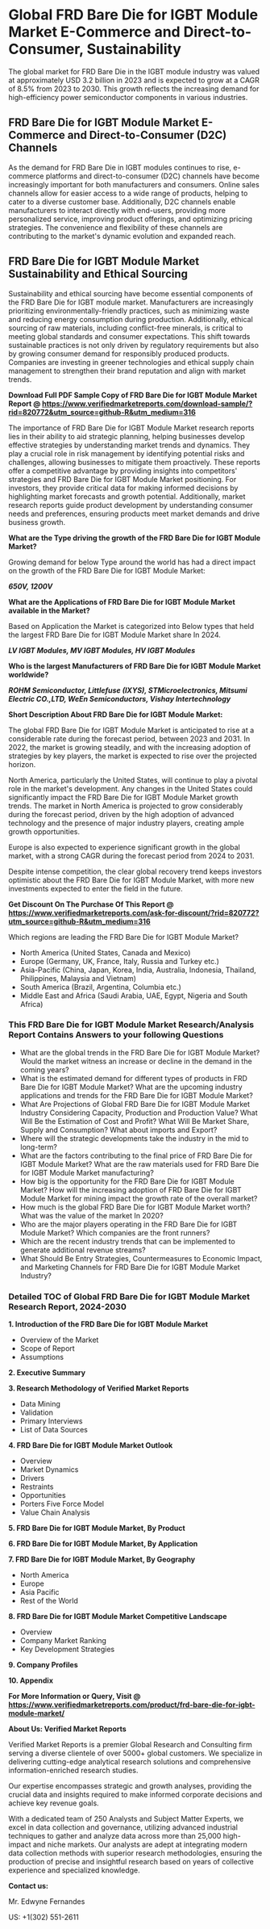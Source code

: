 <h1>Global FRD Bare Die for IGBT Module Market E-Commerce and Direct-to-Consumer, Sustainability</h1><p class=""><p>The global market for FRD Bare Die in the IGBT module industry was valued at approximately USD 3.2 billion in 2023 and is expected to grow at a CAGR of 8.5% from 2023 to 2030. This growth reflects the increasing demand for high-efficiency power semiconductor components in various industries.</p><h2>FRD Bare Die for IGBT Module Market E-Commerce and Direct-to-Consumer (D2C) Channels</h2><p>As the demand for FRD Bare Die in IGBT modules continues to rise, e-commerce platforms and direct-to-consumer (D2C) channels have become increasingly important for both manufacturers and consumers. Online sales channels allow for easier access to a wide range of products, helping to cater to a diverse customer base. Additionally, D2C channels enable manufacturers to interact directly with end-users, providing more personalized service, improving product offerings, and optimizing pricing strategies. The convenience and flexibility of these channels are contributing to the market's dynamic evolution and expanded reach.</p><h2>FRD Bare Die for IGBT Module Market Sustainability and Ethical Sourcing</h2><p>Sustainability and ethical sourcing have become essential components of the FRD Bare Die for IGBT module market. Manufacturers are increasingly prioritizing environmentally-friendly practices, such as minimizing waste and reducing energy consumption during production. Additionally, ethical sourcing of raw materials, including conflict-free minerals, is critical to meeting global standards and consumer expectations. This shift towards sustainable practices is not only driven by regulatory requirements but also by growing consumer demand for responsibly produced products. Companies are investing in greener technologies and ethical supply chain management to strengthen their brand reputation and align with market trends.</p></p><p class=""><strong>Download Full PDF Sample Copy of FRD Bare Die for IGBT Module Market Report @ <a href="https://www.verifiedmarketreports.com/download-sample/?rid=820772&utm_source=github-R&utm_medium=316" target="_blank">https://www.verifiedmarketreports.com/download-sample/?rid=820772&utm_source=github-R&utm_medium=316</a></strong></p><p>The importance of&nbsp;FRD Bare Die for IGBT Module Market research reports lies in their ability to aid strategic planning, helping businesses develop effective strategies by understanding market trends and dynamics. They play a crucial role in risk management by identifying potential risks and challenges, allowing businesses to mitigate them proactively. These reports offer a competitive advantage by providing insights into competitors' strategies and FRD Bare Die for IGBT Module Market positioning. For investors, they provide critical data for making informed decisions by highlighting market forecasts and growth potential. Additionally, market research reports guide product development by understanding consumer needs and preferences, ensuring products meet market demands and drive business growth.</p><p><strong>What are the&nbsp;Type driving the growth of the FRD Bare Die for IGBT Module Market?</strong></p><p id="" class="">Growing demand for below Type around the world has had a direct impact on the growth of the FRD Bare Die for IGBT Module Market:</p><p class=""><em><strong>650V, 1200V</strong></em></p><p class=""><strong>What are the&nbsp;Applications&nbsp;of FRD Bare Die for IGBT Module Market available in the Market?</strong></p><p id="" class="">Based on Application the Market is categorized into Below types that held the largest FRD Bare Die for IGBT Module Market share In 2024.</p><p class=""><em><strong>LV IGBT Modules, MV IGBT Modules, HV IGBT Modules</strong></em></p><p class=""><strong>Who is the largest Manufacturers of FRD Bare Die for IGBT Module Market worldwide?</strong></p><p><em><strong>ROHM Semiconductor, Littlefuse (IXYS), STMicroelectronics, Mitsumi Electric CO.,LTD, WeEn Semiconductors, Vishay Intertechnology</strong></em></p><p id="" class=""><strong>Short Description About FRD Bare Die for IGBT Module Market:</strong></p><p>The global FRD Bare Die for IGBT Module Market is anticipated to rise at a considerable rate during the forecast period, between 2023 and 2031. In 2022, the market is growing steadily, and with the increasing adoption of strategies by key players, the market is expected to rise over the projected horizon.</p><p>North America, particularly the United States, will continue to play a pivotal role in the market's development. Any changes in the United States could significantly impact the FRD Bare Die for IGBT Module Market growth trends. The market in North America is projected to grow considerably during the forecast period, driven by the high adoption of advanced technology and the presence of major industry players, creating ample growth opportunities.</p><p>Europe is also expected to experience significant growth in the global market, with a strong CAGR during the forecast period from 2024 to 2031.</p><p>Despite intense competition, the clear global recovery trend keeps investors optimistic about the FRD Bare Die for IGBT Module Market, with more new investments expected to enter the field in the future.</p><p id="" class=""><strong>Get Discount On The Purchase Of This Report @ <a href="https://www.verifiedmarketreports.com/ask-for-discount/?rid=820772?utm_source=github-R&utm_medium=316" target="_blank">https://www.verifiedmarketreports.com/ask-for-discount/?rid=820772?utm_source=github-R&utm_medium=316</a></strong></p><p class="">Which regions are leading the FRD Bare Die for IGBT Module Market?</p><ul><li>North America (United States, Canada and Mexico)</li><li>Europe (Germany, UK, France, Italy, Russia and Turkey etc.)</li><li>Asia-Pacific (China, Japan, Korea, India, Australia, Indonesia, Thailand, Philippines, Malaysia and Vietnam)</li><li>South America (Brazil, Argentina, Columbia etc.)</li><li>Middle East and Africa (Saudi Arabia, UAE, Egypt, Nigeria and South Africa)</li></ul><h3 id="" class="">This FRD Bare Die for IGBT Module Market Research/Analysis Report Contains Answers to your following Questions</h3><ul><li>What are the global trends in the FRD Bare Die for IGBT Module Market? Would the market witness an increase or decline in the demand in the coming years?</li><li>What is the estimated demand for different types of products in FRD Bare Die for IGBT Module Market? What are the upcoming industry applications and trends for the FRD Bare Die for IGBT Module Market?</li><li>What Are Projections of Global FRD Bare Die for IGBT Module Market Industry Considering Capacity, Production and Production Value? What Will Be the Estimation of Cost and Profit? What Will Be Market Share, Supply and Consumption? What about imports and Export?</li><li>Where will the strategic developments take the industry in the mid to long-term?</li><li>What are the factors contributing to the final price of FRD Bare Die for IGBT Module Market? What are the raw materials used for FRD Bare Die for IGBT Module Market manufacturing?</li><li>How big is the opportunity for the FRD Bare Die for IGBT Module Market? How will the increasing adoption of FRD Bare Die for IGBT Module Market for mining impact the growth rate of the overall market?</li><li>How much is the global FRD Bare Die for IGBT Module Market worth? What was the value of the market In 2020?</li><li>Who are the major players operating in the FRD Bare Die for IGBT Module Market? Which companies are the front runners?</li><li>Which are the recent industry trends that can be implemented to generate additional revenue streams?</li><li>What Should Be Entry Strategies, Countermeasures to Economic Impact, and Marketing Channels for FRD Bare Die for IGBT Module Market Industry?</li></ul><h3 id="" class="">Detailed TOC of Global FRD Bare Die for IGBT Module Market Research Report, 2024-2030</h3><p id="" class=""><strong>1. Introduction of the FRD Bare Die for IGBT Module Market</strong></p><ul><li>Overview of the Market</li><li>Scope of Report</li><li>Assumptions</li></ul><p id="" class=""><strong>2. Executive Summary</strong></p><p id="" class=""><strong>3. Research Methodology of Verified Market Reports</strong></p><ul><li>Data Mining</li><li>Validation</li><li>Primary Interviews</li><li>List of Data Sources</li></ul><p id="" class=""><strong>4. FRD Bare Die for IGBT Module Market Outlook</strong></p><ul><li>Overview</li><li>Market Dynamics</li><li>Drivers</li><li>Restraints</li><li>Opportunities</li><li>Porters Five Force Model</li><li>Value Chain Analysis</li></ul><p id="" class=""><strong>5. FRD Bare Die for IGBT Module Market, By Product</strong></p><p id="" class=""><strong>6. FRD Bare Die for IGBT Module Market, By Application</strong></p><p id="" class=""><strong>7. FRD Bare Die for IGBT Module Market, By Geography</strong></p><ul><li>North America</li><li>Europe</li><li>Asia Pacific</li><li>Rest of the World</li></ul><p id="" class=""><strong>8. FRD Bare Die for IGBT Module Market Competitive Landscape</strong></p><ul><li>Overview</li><li>Company Market Ranking</li><li>Key Development Strategies</li></ul><p id="" class=""><strong>9. Company Profiles</strong></p><p id="" class=""><strong>10. Appendix</strong></p><p id="" class=""><strong>For More Information or Query, Visit @ <a href="https://www.verifiedmarketreports.com/product/frd-bare-die-for-igbt-module-market/" target="_blank">https://www.verifiedmarketreports.com/product/frd-bare-die-for-igbt-module-market/</a></strong></p><p id="" class=""><strong>About Us: Verified Market Reports</strong></p><p id="" class="">Verified Market Reports is a premier Global Research and Consulting firm serving a diverse clientele of over 5000+ global customers. We specialize in delivering cutting-edge analytical research solutions and comprehensive information-enriched research studies.</p><p id="" class="">Our expertise encompasses strategic and growth analyses, providing the crucial data and insights required to make informed corporate decisions and achieve key revenue goals.</p><p id="" class="">With a dedicated team of 250 Analysts and Subject Matter Experts, we excel in data collection and governance, utilizing advanced industrial techniques to gather and analyze data across more than 25,000 high-impact and niche markets. Our analysts are adept at integrating modern data collection methods with superior research methodologies, ensuring the production of precise and insightful research based on years of collective experience and specialized knowledge.</p><p id="" class=""><strong>Contact us:</strong></p><p id="" class="">Mr. Edwyne Fernandes</p><p id="" class="">US: +1(302) 551-2611</p>